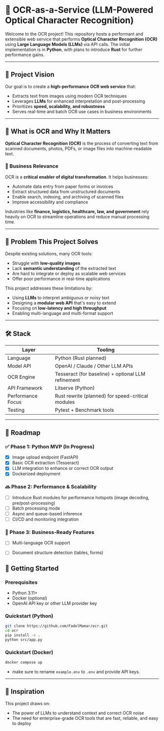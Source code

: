 # 🧠 OCR-as-a-Service (LLM-Powered Optical Character Recognition)

Welcome to the OCR project! This repository hosts a performant and extensible web service that performs **Optical Character Recognition (OCR)** using **Large Language Models (LLMs)** via API calls. The initial implementation is in **Python**, with plans to introduce **Rust** for further performance gains.


---

## 🚀 Project Vision

Our goal is to create a **high-performance OCR web service** that:

* Extracts text from images using modern OCR techniques
* Leverages **LLMs** for enhanced interpretation and post-processing
* Prioritizes **speed, scalability, and robustness**
* Serves real-time and batch OCR use cases in business environments

---

## 🧾 What is OCR and Why It Matters

**Optical Character Recognition (OCR)** is the process of converting text from scanned documents, photos, PDFs, or image files into machine-readable text.

### 💼 Business Relevance

OCR is a **critical enabler of digital transformation**. It helps businesses:

* Automate data entry from paper forms or invoices
* Extract structured data from unstructured documents
* Enable search, indexing, and archiving of scanned files
* Improve accessibility and compliance

Industries like **finance, logistics, healthcare, law, and government** rely heavily on OCR to streamline operations and reduce manual processing time.

---

## 🧩 Problem This Project Solves

Despite existing solutions, many OCR tools:

* Struggle with **low-quality images**
* Lack **semantic understanding** of the extracted text
* Are hard to integrate or deploy as scalable web services
* Offer poor performance in real-time applications

This project addresses these limitations by:

* Using **LLMs** to interpret ambiguous or noisy text
* Designing a **modular web API** that's easy to extend
* Focusing on **low-latency and high throughput**
* Enabling multi-language and multi-format support

---

## 🛠️ Stack

| Layer             | Tooling                                            |
| ----------------- | -------------------------------------------------- |
| Language          | Python (Rust planned)                              |
| Model API         | OpenAI / Claude / Other LLM APIs                   |
| OCR Engine        | Tesseract (for baseline) + optional LLM refinement |
| API Framework     | Litserve (Python)                                   |
| Performance Focus | Rust rewrite (planned) for speed-critical modules  |
| Testing           | Pytest + Benchmark tools                           |

---

## 🧭 Roadmap

### ✅ Phase 1: Python MVP (In Progress)

* [x] Image upload endpoint (FastAPI)
* [x] Basic OCR extraction (Tesseract)
* [x] LLM integration to enhance or correct OCR output
* [x] Dockerized deployment

### 🔜 Phase 2: Performance & Scalability

* [ ] Introduce Rust modules for performance hotspots (image decoding, pre/post-processing)
* [ ] Batch processing mode
* [ ] Async and queue-based inference
* [ ] CI/CD and monitoring integration

### 🔮 Phase 3: Business-Ready Features

* [ ] Multi-language OCR support
* [ ] Document structure detection (tables, forms)


## 📌 Getting Started

### Prerequisites

* Python 3.11+
* Docker (optional)
* OpenAI API key or other LLM provider key

### Quickstart (Python)

```bash
git clone https://github.com/FadelMamar/ocr.git
cd ocr
pip install -e .
python src/app.py
```

### Quickstart (Docker)

```bash
docker compose up
```
- make sure to rename ``example.env`` to ``.env`` and provide API keys.

---


## 🧠 Inspiration

This project draws on:

* The power of LLMs to understand context and correct OCR noise
* The need for enterprise-grade OCR tools that are fast, reliable, and easy to deploy

